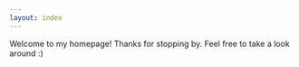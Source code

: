 ```yaml
---
layout: index
---
```


Welcome to my homepage! Thanks for stopping by. Feel free to take a look around :)